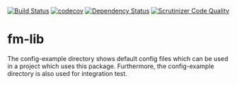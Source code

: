 [![Build Status](https://travis-ci.org/tfboe/fm-lib.svg?branch=master)](https://travis-ci.org/tfboe/fm-lib)
[![codecov](https://codecov.io/gh/tfboe/fm-lib/branch/master/graph/badge.svg)](https://codecov.io/gh/tfboe/fm-lib)
[![Dependency Status](https://www.versioneye.com/user/projects/5a6c58ef0fb24f3008488219/badge.svg?style=flat-square)](https://www.versioneye.com/user/projects/5a6c58ef0fb24f3008488219)
[![Scrutinizer Code Quality](https://scrutinizer-ci.com/g/tfboe/fm-lib/badges/quality-score.png?b=master)](https://scrutinizer-ci.com/g/tfboe/fm-lib/?branch=master)

# fm-lib

The config-example directory shows default config files which can be used in a project which uses this package.
Furthermore, the config-example directory is also used for integration test.